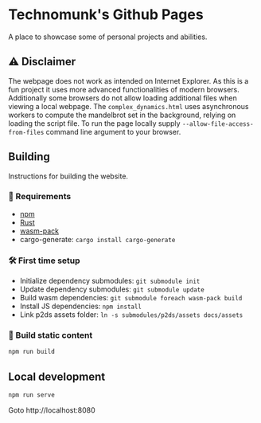 # Technomunk's Github Pages

A place to showcase some of personal projects and abilities.

## ⚠ Disclaimer

The webpage does not work as intended on Internet Explorer. As this is a fun project it uses more
advanced functionalities of modern browsers. Additionally some browsers do not allow loading
additional files when viewing a local webpage. The `complex_dynamics.html` uses asynchronous
workers to compute the mandelbrot set in the background, relying on loading the script file. To run
the page locally supply `--allow-file-access-from-files` command line argument to your browser.

## Building

Instructions for building the website.

### 🔗 Requirements

- [npm](https://www.npmjs.com/)
- [Rust](https://www.rust-lang.org/tools/install)
- [wasm-pack](https://rustwasm.github.io/wasm-pack/installer/)
- cargo-generate: `cargo install cargo-generate`

### 🛠 First time setup

- Initialize dependency submodules: `git submodule init`
- Update dependency submodules: `git submodule update`
- Build wasm dependencies: `git submodule foreach wasm-pack build`
- Install JS dependencies: `npm install`
- Link p2ds assets folder: `ln -s submodules/p2ds/assets docs/assets`

### 📨 Build static content

```sh
npm run build
```

## Local development

```sh
npm run serve
```

Goto http://localhost:8080
